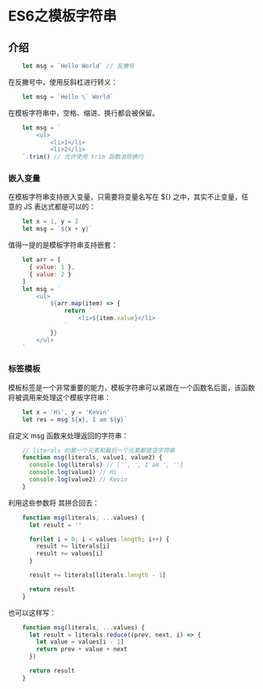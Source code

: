 # ES6之模板字符串

## 介绍

```js
    let msg = `Hello World` // 反撇号
```

在反撇号中，使用反斜杠进行转义：

```js
    let msg = `Hello \` World`
```

在模板字符串中，空格、缩进、换行都会被保留。

```js
    let msg = `
        <ul>
            <li>1</li>
            <li>2</li>
    `.trim() // 允许使用 trim 函数消除换行
```

### 嵌入变量

在模板字符串支持嵌入变量，只需要将变量名写在 ${} 之中，其实不止变量，任意的 JS 表达式都是可以的：

```js
    let x = 1, y = 2
    let msg = `${x + y}`
```

值得一提的是模板字符串支持嵌套：

```js
    let arr = [
      { value: 1 },
      { value: 2 }
    ]
    let msg = `
        <ul>
            ${arr.map(item) => {
                return `
                    <li>${item.value}</li>
                `
            }}
        </ul>
    `
```

### 标签模板

模板标签是一个非常重要的能力，模板字符串可以紧跟在一个函数名后面，该函数将被调用来处理这个模板字符串：

```js
    let x = 'Hi', y = 'Kevin'
    let res = msg`${x}, I am ${y}`
```

自定义 msg 函数来处理返回的字符串：

```js
    // literals 的第一个元素和最后一个元素都是空字符串
    function msg(literals, value1, value2) {
      console.log(literals) // ['', ', I am ', '']
      console.log(value1) // Hi
      console.log(value2) // Kevin
    }
```

利用这些参数将 其拼合回去：

```js
    function msg(literals, ...values) {
      let result = ''

      for(let i = 0; i < values.length; i++) {
        result += literals[i]
        result += values[i]
      }

      result += literals[literals.length - 1]

      return result
    }
```

也可以这样写：

```js
    function msg(literals, ...values) {
      let result = literals.reduce((prev, next, i) => {
        let value = values[i - 1]
        return prev + value + next
      })

      return result
    }
```